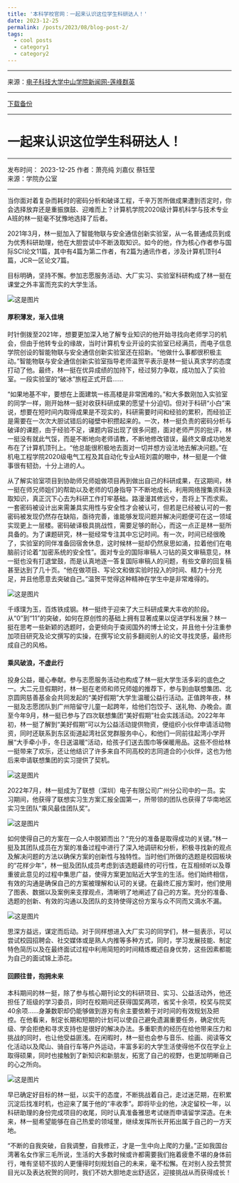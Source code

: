 ```yaml
---
title: '本科学校官网：一起来认识这位学生科研达人！'
date: 2023-12-25
permalink: /posts/2023/08/blog-post-2/
tags:
  - cool posts
  - category1
  - category2
---
```


---
来源：[电子科技大学中山学院新闻网-莲峰群英](https://www.zsc.edu.cn/newscenter/lfqy/1hiffuf8m7ukf.shtml)

---

[下载备份](https://github.com/DoNotWantToGrowUp/DoNotWantToGrowUp.github.io/blob/main/data/%E4%B8%80%E8%B5%B7%E6%9D%A5%E8%AE%A4%E8%AF%86%E8%BF%99%E4%BD%8D%E5%AD%A6%E7%94%9F%E7%A7%91%E7%A0%94%E8%BE%BE%E4%BA%BA%EF%BC%81_%E8%8E%B2%E5%B3%B0%E7%BE%A4%E8%8B%B1_%E6%96%B0%E9%97%BB%E7%BD%91-%E7%94%B5%E5%AD%90%E7%A7%91%E6%8A%80%E5%A4%A7%E5%AD%A6%E4%B8%AD%E5%B1%B1%E5%AD%A6%E9%99%A2.mhtml)

---

# 一起来认识这位学生科研达人！

---

发布时间： 2023-12-25 作者：萧亮纯 刘嘉仪 蔡钰莹   
来源：学院办公室  

---

当你面对着复杂而耗时的密码分析和破译工程，千辛万苦所做成果遭到否定时，你会选择放弃还是重振旗鼓、迎难而上？计算机学院2020级计算机科学与技术专业A班的林一挺毫不犹豫地选择了后者。

2021年3月，林一挺加入了智能物联与安全通信创新实验室，从一名普通成员到成为优秀科研助理，他在大胆尝试中不断汲取知识。如今的他，作为核心作者参与国际SCI论文11篇，其中有4篇为第二作者，有2篇为通讯作者，涉及计算机顶刊4篇，JCR一区论文7篇。

目标明确，坚持不懈。参加志愿服务活动、大厂实习、实验室科研构成了林一挺在课堂之外丰富而充实的大学生活。

![这是图片](/images/231225-1.png)

#### 厚积薄发，渐入佳境

时针倒拨至2021年，想要更加深入地了解专业知识的他开始寻找向老师学习的机会，但由于他转专业的缘故，当时计算机专业开设的实验室已经满员，而电子信息学院创设的智能物联与安全通信创新实验室还在招新。“他做什么事都很积极主动。”智能物联与安全通信创新实验室指导老师温贺平表示是林一挺认真求学的态度打动了他。最终，林一挺在优异成绩的加持下，经过努力争取，成功加入了实验室。一段实验室的“破冰”旅程正式开启……

“如果地基不牢，要想在上面建筑一栋高楼是非常困难的。”和大多数刚加入实验室的同学一样，刚开始林一挺对收获科研成果的愿望十分迫切。但对于科研“小白”来说，想要在短时间内取得成果是不现实的，科研需要时间和经验的累积，而经验正是需要在一次次大胆试错后的碰壁中积攒起来的。一次，林一挺负责的密码分析与破译的课题，由于经验不足，课题内容出现了很多问题，面对老师严厉的批评，林一挺没有就此气馁，而是不断地向老师请教，不断地修改错误，最终文章成功地发布在了计算机顶刊上。“他总能很积极地去面对一切并想方设法地去解决问题。”在机电工程学院2020级电气工程及其自动化专业A班刘震的眼中，林一挺是一个做事很有韧劲，十分上进的人。

从了解实验室项目到协助师兄师姐做项目再到做出自己的科研成果，在这期间，林一挺在师兄师姐们的帮助以及老师的切身指导下不断地成长，利用网络搜集资料汲取知识，真正沉下心去为科研工作打牢基础。路漫漫其修远兮，吾将上下而求索。一套密码被设计出来需兼具实用性与安全性才会被认可，但若是已经被认可的一套密码被发现仍然存在缺陷，亟待完善，谁能够发现问题并解决问题便可在这一领域实现更上一层楼。密码破译极具挑战性，需要足够的耐心，而这一点正是林一挺所具备的。为了课题研究，林一挺经常专注其中忘记时间。有一次，时间已经很晚了，实验室的同伴准备回宿舍休息，这时候林一挺却仍然泉思如涌，拉着他们在电脑前讨论着“加密系统的安全性”。面对专业的国际审稿人刁钻的英文审稿意见，林一挺也没有打退堂鼓，而是认真地逐一答复国际审稿人的问题，有些文章的回复稿甚至达到了几十页。“他在做项目、写论文和做实验时投入的时间、精力十分充足，并且他愿意去突破自己。”温贺平觉得这种精神在学生中是非常难得的。

![这是图片](/images/231225-2.png)

千琢璞为玉，百炼铁成钢。林一挺终于迎来了大三科研成果大丰收的阶段。从“0”到“11”的突破，如何在原创性的基础上拥有显著成果以促进学科发展？林一挺在思考一些新颖的选题时，会更倾向于查阅国外的博士论文，并且他十分注重参加项目研究及论文撰写的实操，在撰写论文前多翻阅别人的论文寻找灵感，最终形成自己的风格。

#### 乘风破浪，不虚此行

投身公益，暖心奉献。参与志愿服务活动也构成了林一挺大学生活多彩的底色之一。大二元旦假期时，林一挺在老师和师兄师姐的推荐下，参与到由联想集团、北京圆网慈善基金会共同发起的“美好假期”大学生温暖公益行活动。正值跨年夜，林一挺及志愿团队到广州陪留守儿童一起跨年，给他们包饺子、送礼物、办晚会。直至今年9月，林一挺已参与了四次联想集团“美好假期”社会实践活动。2022年年初，林一挺了解到“美好假期”可以为公益活动提供物资，便组织小伙伴申请活动物资，同时还联系到东区街道起湾社区党群服务中心，和他们一同前往起湾小学开展“大手牵小手，冬日送温暖”活动，给孩子们送去围巾等保暖用品。这些不但给林一挺带来了欢乐，还让他结识了许多来自不同高校的志同道合的小伙伴，这也为他后来申请联想集团的实习提供了契机。

![这是图片](/images/231225-3.png)

2022年7月，林一挺成为了联想（深圳）电子有限公司广州分公司中的一员。实习期间，他获得了联想实习生方案汇报全国第一，所带领的团队也获得了华南地区实习生团队“乘风最佳团队奖”。

![这是图片](/images/231225-4.png)

如何使得自己的方案在一众人中脱颖而出？“充分的准备是取得成功的关键。”林一挺及其团队成员在方案的准备过程中进行了深入地调研和分析，积极寻找新的观点及解决问题的方法以确保方案的创新性与独特性。当时他们所做的选题是校园板块的“花样少年”，林一挺及团队成员考虑到该选题最终的可行性，在互相倾听以及尊重彼此意见的过程中集思广益，使得方案更加贴近大学生的生活。他们始终相信，有效的沟通是确保自己的方案被理解和认可的关键。在最终汇报方案时，他们使用了图表、数据以及案例来支撑观点，清晰明了地阐述了自己的方案。充分的准备、选题的创新、有效的沟通以及团队的支持使得这份方案与众不同而又滴水不漏。

![这是图片](/images/231225-5.png)

思深方益远，谋定而后动。对于同样想进入大厂实习的同学们，林一挺表示，可以尝试校园招聘会、社交媒体或是熟人内推等多种方式，同时，学习发展技能、制定特色简历以及在最终面试过程中利用简短的时间精炼概述自身优势，这些因素都能为自己的面试锦上添花。

#### 回顾往昔，抱拥未来

本科期间的林一挺，除了参与核心期刊论文的科研项目、实习、公益活动外，他还担任了班级的学习委员，同时在校期间还获得国奖两项，省奖十余项，校奖与院奖40余项……身兼数职却仍能够做到游刃有余主要依赖于对时间的有效规划及把控。在他看来，制定长期和短期的计划可以使自己避免遗漏重要任务，确定优先级、学会拒绝和寻求支持也是很好的解决办法。多重职责的经历在给他带来压力和挑战的同时，也让他受益匪浅。在闲暇时，林一挺也会参与音乐、绘画、阅读等文化活动以及爬山、骑自行车等户外运动，丰富多彩的大学生活使得他不仅在学业上取得硕果，同时也接触到了新知识和新朋友，拓宽了自己的视野，也更加明晰自己的心之所向。

![这是图片](/images/231225-6.png)

早已确定好目标的林一挺，以实干的态度，不断挑战着自己，走过迷茫期，在积累沉淀后找准时机，也迎来了属于他的“丰收季”。即将毕业的他，决定留校一年，以科研助理的身份完成项目的收尾，同时认真准备雅思考试继而申请留学深造。在未来，林一挺希望能够在自己热爱的领域里，继续发挥所长开拓出属于自己的一方天地。

“不断的自我突破，自我调整，自我修正，才是一生中向上爬的力量。”正如我国台湾著名女作家三毛所说，生活的大多数时候或许都需要我们拖着疲惫不堪的身体前行，唯有坚韧不拔的人更懂得时刻规划自己的未来，毫不松懈。在对别人投去赞赏目光以及表达祝贺的同时，我们不妨大胆地走出舒适区，迎接挑战从而获得成长！